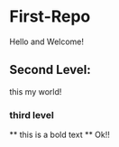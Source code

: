 # First-Repo
Hello and Welcome!
## Second Level:
this my world!

### third level
** this is a bold text **
Ok!!
